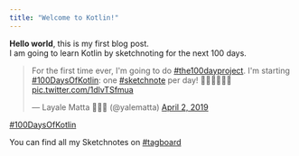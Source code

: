 ```yaml
---
title: "Welcome to Kotlin!"
---
```


**Hello world**, this is my first blog post. <br/>
I am going to learn Kotlin by sketchnoting for the next 100 days.

<blockquote class="twitter-tweet" data-lang="en"><p lang="en" dir="ltr">For the first time ever, I&#39;m going to do <a href="https://twitter.com/hashtag/the100dayproject?src=hash&amp;ref_src=twsrc%5Etfw">#the100dayproject</a>. I&#39;m starting <a href="https://twitter.com/hashtag/100DaysOfKotlin?src=hash&amp;ref_src=twsrc%5Etfw">#100DaysOfKotlin</a>: one <a href="https://twitter.com/hashtag/sketchnote?src=hash&amp;ref_src=twsrc%5Etfw">#sketchnote</a> per day! 👩🏻‍💻💁🏻‍♀️ <a href="https://t.co/1dlvTSfmua">pic.twitter.com/1dlvTSfmua</a></p>&mdash; Layale Matta 👩🏻‍💻 (@yalematta) <a href="https://twitter.com/yalematta/status/1113187343517745152?ref_src=twsrc%5Etfw">April 2, 2019</a></blockquote> <script async src="https://platform.twitter.com/widgets.js" charset="utf-8"></script> 

<a class="twitter-moment" href="https://twitter.com/i/moments/1116783303590334465?ref_src=twsrc%5Etfw">#100DaysOfKotlin</a> <script async src="https://platform.twitter.com/widgets.js" charset="utf-8"></script>

You can find all my Sketchnotes on <a href="https://tagboard.com/100DaysOfKotlin/482723">#tagboard</a>

